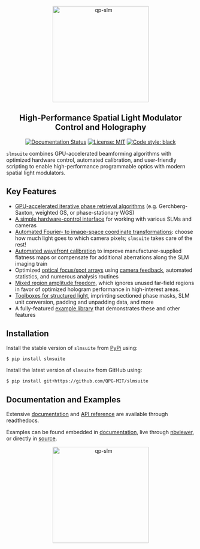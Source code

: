 <p align="center">
<picture>
<source media="(prefers-color-scheme: dark)" srcset="https://raw.githubusercontent.com/QPG-MIT/slmsuite/main/docs/source/static/qp-slm-dark.svg">
<img alt="qp-slm" src="https://raw.githubusercontent.com/QPG-MIT/slmsuite/main/docs/source/static/qp-slm.svg" width="256">
</picture>
</p>

<h2 align="center">High-Performance Spatial Light Modulator Control and Holography</h2>

<p align="center">
<a href="https://slmsuite.readthedocs.io/en/latest"><img alt="Documentation Status" src="https://readthedocs.org/projects/slmsuite/badge/?version=latest"></a>
<a href="https://github.com/QPG-MIT/slmsuite/blob/main/LICENSE"><img alt="License: MIT" src="https://img.shields.io/github/license/QPG-MIT/slmsuite?color=purple"></a>
<!--<a href="https://pepy.tech/project/slmsuite"><img alt="Downloads" src="https://pepy.tech/badge/slmsuite"></a>-->
<a href="https://github.com/psf/black"><img alt="Code style: black" src="https://img.shields.io/badge/code%20style-black-000000.svg"></a>
</p>

`slmsuite` combines GPU-accelerated beamforming algorithms with optimized hardware control, automated calibration, and user-friendly scripting to enable high-performance programmable optics with modern spatial light modulators.

## Key Features
- [GPU-accelerated iterative phase retrieval  algorithms](https://slmsuite.readthedocs.io/en/latest/_examples/computational_holography.html#Computational-Holography) (e.g. Gerchberg-Saxton, weighted GS, or phase-stationary WGS)
- [A simple hardware-control interface](https://slmsuite.readthedocs.io/en/latest/_examples/experimental_holography.html#Loading-Hardware) for working with various SLMs and cameras
- [Automated Fourier- to image-space coordinate transformations](https://slmsuite.readthedocs.io/en/latest/_examples/experimental_holography.html#Fourier-Calibration): choose how much light goes to which camera pixels; `slmsuite` takes care of the rest!
- [Automated wavefront calibration](https://slmsuite.readthedocs.io/en/latest/_examples/wavefront_calibration.html) to improve manufacturer-supplied flatness maps or compensate for additional aberrations along the SLM imaging train
- Optimized [optical focus/spot arrays](https://slmsuite.readthedocs.io/en/latest/_examples/computational_holography.html#Spot-Arrays) using [camera feedback](https://slmsuite.readthedocs.io/en/latest/_examples/experimental_holography.html#A-Uniform-Square-Array), automated statistics, and numerous analysis routines
- [Mixed region amplitude freedom](https://slmsuite.readthedocs.io/en/latest/_autosummary/slmsuite.holography.algorithms.Hologram.html#slmsuite.holography.algorithms.Hologram.optimize), which ignores unused far-field regions in favor of optimized hologram performance in high-interest areas.  
- [Toolboxes for structured light](https://slmsuite.readthedocs.io/en/latest/_examples/structured_light.html#), imprinting sectioned phase masks, SLM unit conversion, padding and unpadding data, and more
- A fully-featured [example library](https://slmsuite.readthedocs.io/en/latest/examples.html) that demonstrates these and other features

## Installation

Install the stable version of `slmsuite` from [PyPi](https://pypi.org/project/slmsuite/) using:

```console
$ pip install slmsuite
```


Install the latest version of `slmsuite` from GitHub using:

```console
$ pip install git+https://github.com/QPG-MIT/slmsuite
```

## Documentation and Examples

Extensive
[documentation](https://slmsuite.readthedocs.io/en/latest/)
and
[API reference](https://slmsuite.readthedocs.io/en/latest/api.html)
are available through readthedocs.

Examples can be found embedded in
[documentation](https://slmsuite.readthedocs.io/en/latest/examples.html),
live through
[nbviewer](https://nbviewer.org/github/QPG-MIT/slmsuite-examples/tree/main/examples/),
or directly in
[source](https://github.com/QPG-MIT/slmsuite-examples).

<p align="center">
<picture>
<source media="(prefers-color-scheme: dark)" srcset="https://raw.githubusercontent.com/QPG-MIT/slmsuite/main/docs/source/static/readme-example-dark.png">
<img alt="qp-slm" src="https://raw.githubusercontent.com/QPG-MIT/slmsuite/main/docs/source/static/readme-example.png" width="256">
</picture>
</p>